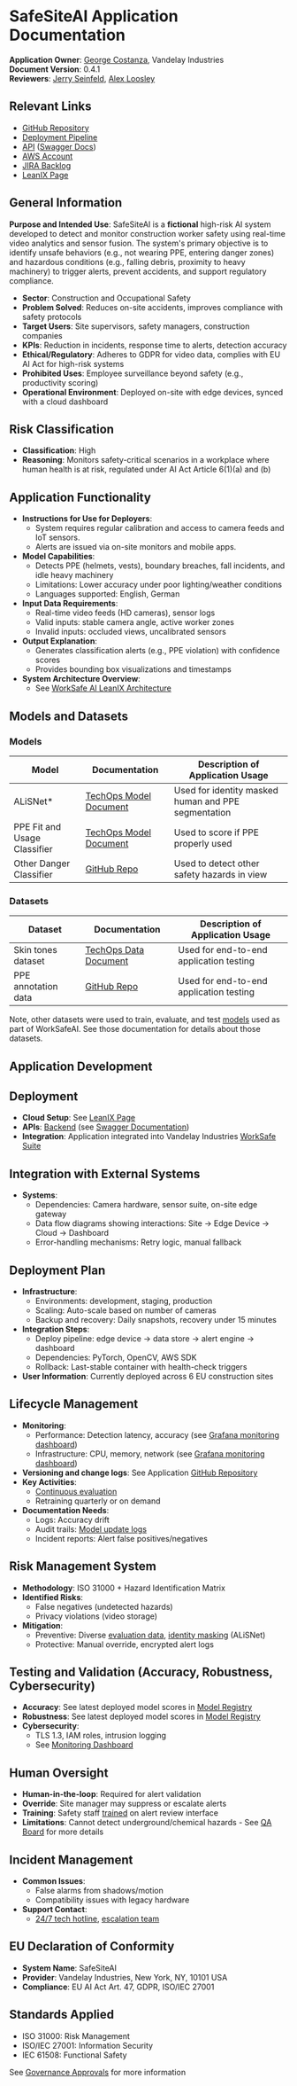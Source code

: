 # SafeSiteAI Application Documentation

**Application Owner**: [George Costanza](mailto:g.costanza@vandelay-industries.com), Vandelay Industries
<br>**Document Version**: 0.4.1
<br>**Reviewers**: [Jerry Seinfeld](), [Alex Loosley]()

## Relevant Links
* [GitHub Repository]()
* [Deployment Pipeline]()
* [API]() ([Swagger Docs]())
* [AWS Account]()
* [JIRA Backlog]()
* [LeanIX Page]()

## General Information
**Purpose and Intended Use**:
SafeSiteAI is a **fictional** high-risk AI system developed to detect and monitor construction worker safety using real-time video 
analytics and sensor fusion. The system's primary objective is to identify unsafe behaviors 
(e.g., not wearing PPE, entering danger zones) and hazardous conditions (e.g., falling debris, proximity to heavy machinery) to trigger alerts, prevent accidents, and support regulatory compliance.

- **Sector**: Construction and Occupational Safety
- **Problem Solved**: Reduces on-site accidents, improves compliance with safety protocols  
- **Target Users**: Site supervisors, safety managers, construction companies  
- **KPIs**: Reduction in incidents, response time to alerts, detection accuracy 
- **Ethical/Regulatory**: Adheres to GDPR for video data, complies with EU AI Act for high-risk systems
- **Prohibited Uses**: Employee surveillance beyond safety (e.g., productivity scoring) 
- **Operational Environment**: Deployed on-site with edge devices, synced with a cloud dashboard


## Risk Classification
- **Classification**: High 
- **Reasoning**: Monitors safety-critical scenarios in a workplace where human health is at risk, regulated under AI Act Article 6(1)(a) and (b)

## Application Functionality
- **Instructions for Use for Deployers**:
  - System requires regular calibration and access to camera feeds and IoT sensors.    
  - Alerts are issued via on-site monitors and mobile apps.
- **Model Capabilities**:
  - Detects PPE (helmets, vests), boundary breaches, fall incidents, and idle heavy machinery  
  - Limitations: Lower accuracy under poor lighting/weather conditions 
  - Languages supported: English, German
- **Input Data Requirements**:
  - Real-time video feeds (HD cameras), sensor logs
  - Valid inputs: stable camera angle, active worker zones   
  - Invalid inputs: occluded views, uncalibrated sensors
- **Output Explanation**:
  - Generates classification alerts (e.g., PPE violation) with confidence scores
  - Provides bounding box visualizations and timestamps
- **System Architecture Overview**:
  - See [WorkSafe AI LeanIX Architecture]()

## Models and Datasets

### Models

| Model                        | Documentation                                                    | Description of Application Usage                    |
|------------------------------|------------------------------------------------------------------|-----------------------------------------------------|
| ALiSNet*                     | [TechOps Model Document](example-model-documentation-alisnet.md) | Used for identity masked human and PPE segmentation |
| PPE Fit and Usage Classifier | [TechOps Model Document]()                                       | Used to score if PPE properly used                  |
| Other Danger Classifier      | [GitHub Repo]()                                                  | Used to detect other safety hazards in view         |


### Datasets

| Dataset               | Documentation                                                         | Description of Application Usage        |
|-----------------------|-----------------------------------------------------------------------|-----------------------------------------|
| Skin tones dataset    | [TechOps Data Document](example-data-documentation-voc-skin-tones.md) | Used for end-to-end application testing |
| PPE annotation data   | [GitHub Repo]()                                                       | Used for end-to-end application testing |

Note, other datasets were used to train, evaluate, and test [models](#models) used as part of WorkSafeAI. 
See those documentation for details about those datasets.

## Application Development

## Deployment
- **Cloud Setup**: See [LeanIX Page]()
- **APIs**: [Backend]() (see [Swagger Documentation]())  
- **Integration**: Application integrated into Vandelay Industries [WorkSafe Suite]() 

## Integration with External Systems
- **Systems**:
  - Dependencies: Camera hardware, sensor suite, on-site edge gateway
  - Data flow diagrams showing interactions: Site -> Edge Device -> Cloud -> Dashboard 
  - Error-handling mechanisms: Retry logic, manual fallback

## Deployment Plan
- **Infrastructure**:
  - Environments: development, staging, production  
  - Scaling: Auto-scale based on number of cameras 
  - Backup and recovery: Daily snapshots, recovery under 15 minutes
- **Integration Steps**:
  - Deploy pipeline: edge device → data store → alert engine → dashboard    
  - Dependencies: PyTorch, OpenCV, AWS SDK  
  - Rollback: Last-stable container with health-check triggers
- **User Information**: Currently deployed across 6 EU construction sites

## Lifecycle Management
- **Monitoring**:
  - Performance: Detection latency, accuracy (see [Grafana monitoring dashboard]())
  - Infrastructure: CPU, memory, network (see [Grafana monitoring dashboard]())
- **Versioning and change logs**: See Application [GitHub Repository]()  
- **Key Activities**:
  - [Continuous evaluation]()  
  - Retraining quarterly or on demand        
- **Documentation Needs**:
  - Logs: Accuracy drift  
  - Audit trails: [Model update logs]()
  - Incident reports: Alert false positives/negatives
        

## Risk Management System
- **Methodology**: ISO 31000 + Hazard Identification Matrix
- **Identified Risks**:
  - False negatives (undetected hazards) 
  - Privacy violations (video storage)
- **Mitigation**:
  - Preventive: Diverse [evaluation data](#datasets), [identity masking](#models) (ALiSNet)
  - Protective: Manual override, encrypted alert logs

## Testing and Validation (Accuracy, Robustness, Cybersecurity)
- **Accuracy**: See latest deployed model scores in [Model Registry]()
- **Robustness**: See latest deployed model scores in [Model Registry]()
- **Cybersecurity**:
  - TLS 1.3, IAM roles, intrusion logging
  - See [Monitoring Dashboard]()
        

## Human Oversight
- **Human-in-the-loop**: Required for alert validation 
- **Override**: Site manager may suppress or escalate alerts
- **Training**: Safety staff [trained]() on alert review interface
- **Limitations**: Cannot detect underground/chemical hazards - See [QA Board]() for more details
    

## Incident Management
- **Common Issues**:
  - False alarms from shadows/motion  
  - Compatibility issues with legacy hardware  
- **Support Contact**:
  - [24/7 tech hotline](), [escalation team](link-to-team)
        

## EU Declaration of Conformity
- **System Name**: SafeSiteAI
- **Provider**: Vandelay Industries, New York, NY, 10101 USA
- **Compliance**: EU AI Act Art. 47, GDPR, ISO/IEC 27001

## Standards Applied
- ISO 31000: Risk Management 
- ISO/IEC 27001: Information Security
- IEC 61508: Functional Safety

See [Governance Approvals]() for more information
